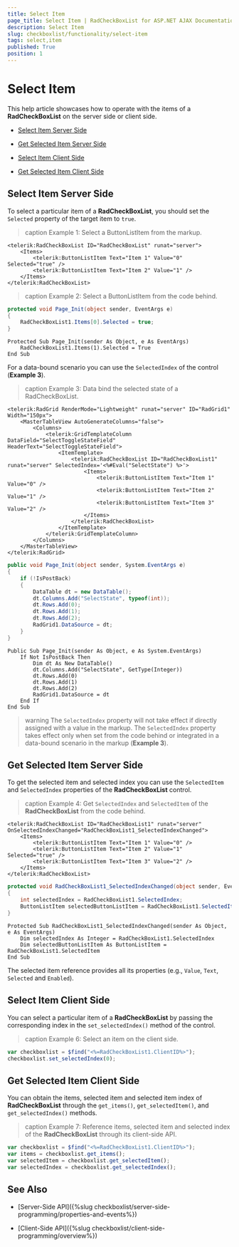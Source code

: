 ```yaml
---
title: Select Item
page_title: Select Item | RadCheckBoxList for ASP.NET AJAX Documentation
description: Select Item
slug: checkboxlist/functionality/select-item
tags: select,item
published: True
position: 1
---
```


# Select Item

This help article showcases how to operate with the items of a **RadCheckBoxList** on the server side or client side.

* [Select Item Server Side](#select-item-server-side)

* [Get Selected Item Server Side](#get-selected-item-server-side)

* [Select Item Client Side](#select-item-client-side)

* [Get Selected Item Client Side](#get-selected-item-client-side)

## Select Item Server Side

To select a particular item of a **RadCheckBoxList**, you should set the `Selected` property of the target item to `true`.

>caption Example 1: Select a ButtonListItem from the markup. 

````ASP.NET
<telerik:RadCheckBoxList ID="RadCheckBoxList" runat="server">
	<Items>
		<telerik:ButtonListItem Text="Item 1" Value="0" Selected="true" />
		<telerik:ButtonListItem Text="Item 2" Value="1" />
	</Items>
</telerik:RadCheckBoxList>
```` 

>caption Example 2: Select a ButtonListItem from the code behind. 

````C#
protected void Page_Init(object sender, EventArgs e)
{
	RadCheckBoxList1.Items[0].Selected = true;
}
````
````VB
Protected Sub Page_Init(sender As Object, e As EventArgs)
	RadCheckBoxList1.Items(1).Selected = True
End Sub
````

For a data-bound scenario you can use the `SelectedIndex` of the control (**Example 3**).

>caption Example 3: Data bind the selected state of a RadCheckBoxList.

````ASP.NET
<telerik:RadGrid RenderMode="Lightweight" runat="server" ID="RadGrid1" Width="150px">
	<MasterTableView AutoGenerateColumns="false">
		<Columns>
			<telerik:GridTemplateColumn DataField="SelectToggleStateField" HeaderText="SelectToggleStateField">
				<ItemTemplate>
					<telerik:RadCheckBoxList ID="RadCheckBoxList1" runat="server" SelectedIndex='<%#Eval("SelectState") %>'>
						<Items>
							<telerik:ButtonListItem Text="Item 1" Value="0" />
							<telerik:ButtonListItem Text="Item 2" Value="1" />
							<telerik:ButtonListItem Text="Item 3" Value="2" />
						</Items>
					</telerik:RadCheckBoxList>
				</ItemTemplate>
			</telerik:GridTemplateColumn>
		</Columns>
	</MasterTableView>
</telerik:RadGrid>
```` 
````C#
public void Page_Init(object sender, System.EventArgs e)
{
	if (!IsPostBack)
	{
		DataTable dt = new DataTable();
		dt.Columns.Add("SelectState", typeof(int));
		dt.Rows.Add(0);
		dt.Rows.Add(1);
		dt.Rows.Add(2);
		RadGrid1.DataSource = dt;
	}
}
````
````VB
Public Sub Page_Init(sender As Object, e As System.EventArgs)
	If Not IsPostBack Then
		Dim dt As New DataTable()
		dt.Columns.Add("SelectState", GetType(Integer))
		dt.Rows.Add(0)
		dt.Rows.Add(1)
		dt.Rows.Add(2)
		RadGrid1.DataSource = dt
	End If
End Sub
````

>warning The `SelectedIndex` property will not take effect if directly assigned with a value in the markup. The `SelectedIndex` property takes effect only when set from the code behind or integrated in a data-bound scenario in the markup (**Example 3**). 

## Get Selected Item Server Side

To get the selected item and selected index you can use the `SelectedItem` and `SelectedIndex` properties of the **RadCheckBoxList** control.

>caption Example 4: Get `SelectedIndex` and `SelectedItem` of the **RadCheckBoxList** from the code behind. 

````ASP.NET
<telerik:RadCheckBoxList ID="RadCheckBoxList1" runat="server" OnSelectedIndexChanged="RadCheckBoxList1_SelectedIndexChanged">
	<Items>
		<telerik:ButtonListItem Text="Item 1" Value="0" />
		<telerik:ButtonListItem Text="Item 2" Value="1" Selected="true" />
		<telerik:ButtonListItem Text="Item 3" Value="2" />
	</Items>
</telerik:RadCheckBoxList>
````

````C#
protected void RadCheckBoxList1_SelectedIndexChanged(object sender, EventArgs e)
{
	int selectedIndex = RadCheckBoxList1.SelectedIndex;
	ButtonListItem selectedButtonListItem = RadCheckBoxList1.SelectedItem;
}
````
````VB
Protected Sub RadCheckBoxList1_SelectedIndexChanged(sender As Object, e As EventArgs)
	Dim selectedIndex As Integer = RadCheckBoxList1.SelectedIndex
	Dim selectedButtonListItem As ButtonListItem = RadCheckBoxList1.SelectedItem
End Sub
````

The selected item reference provides all its properties (e.g., `Value`, `Text`, `Selected` and `Enabled`).


## Select Item Client Side

You can select a particular item of a **RadCheckBoxList** by passing the corresponding index in the `set_selectedIndex()` method of the control.

>caption Example 6: Select an item on the client side.

````JavaScript
var checkboxlist = $find("<%=RadCheckBoxList1.ClientID%>");
checkboxlist.set_selectedIndex(0);
````


## Get Selected Item Client Side

You can obtain the items, selected item and selected item index of **RadCheckBoxList** through the `get_items()`, `get_selectedItem()`, and `get_selectedIndex()` methods.

>caption Example 7: Reference items, selected item and selected index of the **RadCheckBoxList** through its client-side API. 

````JavaScript
var checkboxlist = $find("<%=RadCheckBoxList1.ClientID%>");
var items = checkboxlist.get_items();
var selectedItem = checkboxlist.get_selectedItem();
var selectedIndex = checkboxlist.get_selectedIndex();
````


## See Also

 * [Server-Side API]({%slug checkboxlist/server-side-programming/properties-and-events%})
 
 * [Client-Side API]({%slug checkboxlist/client-side-programming/overview%})
